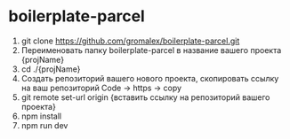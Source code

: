 # boilerplate-parcel

1. git clone https://github.com/gromalex/boilerplate-parcel.git
2. Переименовать папку boilerplate-parcel в название вашего проекта {projName}
3. cd ./{projName}
4. Создать репозиторий вашего нового проекта, скопировать ссылку на ваш репозиторий Code -> https -> copy
5. git remote set-url origin {вставить ссылку на репозиторий вашего проекта}
6. npm install
7. npm run dev
